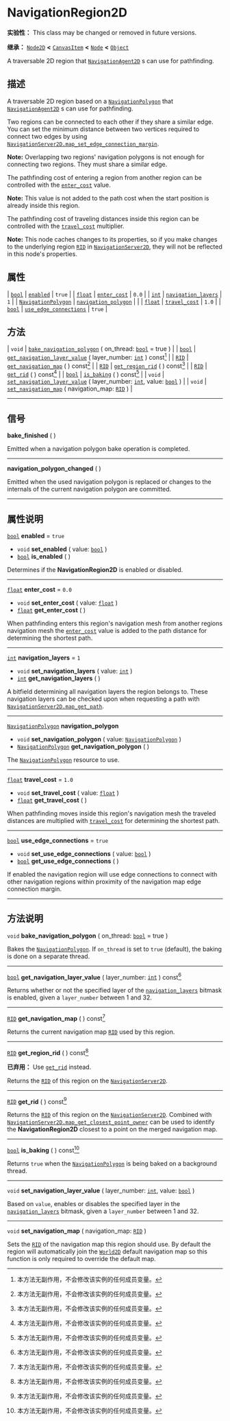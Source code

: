 <!-- ⚠ 请勿编辑本文件 ⚠ -->
<!-- 本文档使用脚本从 WeDot 引擎源码仓库生成。 -->
<!-- 生成脚本：https://github.com/WeDot-Engine/WeDot/tree/4.3/doc/tools/make_md.py； -->
<!-- 原文件：https://github.com/WeDot-Engine/WeDot/tree/4.3/doc/classes/NavigationRegion2D.xml。 -->

<div id="_class_navigationregion2d"></div>

# NavigationRegion2D

**实验性：** This class may be changed or removed in future versions.

**继承：** [`Node2D`](class_node2d.md) **<** [`CanvasItem`](class_canvasitem.md) **<** [`Node`](class_node.md) **<** [`Object`](class_object.md)

A traversable 2D region that [`NavigationAgent2D`](class_navigationagent2d.md) s can use for pathfinding.

## 描述

A traversable 2D region based on a [`NavigationPolygon`](class_navigationpolygon.md) that [`NavigationAgent2D`](class_navigationagent2d.md) s can use for pathfinding.

Two regions can be connected to each other if they share a similar edge. You can set the minimum distance between two vertices required to connect two edges by using [`NavigationServer2D.map_set_edge_connection_margin`](#class_navigationserver2d_method_map_set_edge_connection_margin).

 **Note:** Overlapping two regions' navigation polygons is not enough for connecting two regions. They must share a similar edge.

The pathfinding cost of entering a region from another region can be controlled with the [`enter_cost`](#class_navigationregion2d_property_enter_cost) value.

 **Note:** This value is not added to the path cost when the start position is already inside this region.

The pathfinding cost of traveling distances inside this region can be controlled with the [`travel_cost`](#class_navigationregion2d_property_travel_cost) multiplier.

 **Note:** This node caches changes to its properties, so if you make changes to the underlying region [`RID`](class_rid.md) in [`NavigationServer2D`](class_navigationserver2d.md), they will not be reflected in this node's properties.

## 属性

| [`bool`](class_bool.md)                           | [`enabled`](#class_navigationregion2d_property_enabled)                           | ``true`` |
| [`float`](class_float.md)                         | [`enter_cost`](#class_navigationregion2d_property_enter_cost)                     | ``0.0``  |
| [`int`](class_int.md)                             | [`navigation_layers`](#class_navigationregion2d_property_navigation_layers)       | ``1``    |
| [`NavigationPolygon`](class_navigationpolygon.md) | [`navigation_polygon`](#class_navigationregion2d_property_navigation_polygon)     |          |
| [`float`](class_float.md)                         | [`travel_cost`](#class_navigationregion2d_property_travel_cost)                   | ``1.0``  |
| [`bool`](class_bool.md)                           | [`use_edge_connections`](#class_navigationregion2d_property_use_edge_connections) | ``true`` |

## 方法

| `void`                  | [`bake_navigation_polygon`](#class_navigationregion2d_method_bake_navigation_polygon) ( on_thread: [`bool`](class_bool.md) = true )                                 |
| [`bool`](class_bool.md) | [`get_navigation_layer_value`](#class_navigationregion2d_method_get_navigation_layer_value) ( layer_number: [`int`](class_int.md) ) const[^const]                   |
| [`RID`](class_rid.md)   | [`get_navigation_map`](#class_navigationregion2d_method_get_navigation_map) ( ) const[^const]                                                                       |
| [`RID`](class_rid.md)   | [`get_region_rid`](#class_navigationregion2d_method_get_region_rid) ( ) const[^const]                                                                               |
| [`RID`](class_rid.md)   | [`get_rid`](#class_navigationregion2d_method_get_rid) ( ) const[^const]                                                                                             |
| [`bool`](class_bool.md) | [`is_baking`](#class_navigationregion2d_method_is_baking) ( ) const[^const]                                                                                         |
| `void`                  | [`set_navigation_layer_value`](#class_navigationregion2d_method_set_navigation_layer_value) ( layer_number: [`int`](class_int.md), value: [`bool`](class_bool.md) ) |
| `void`                  | [`set_navigation_map`](#class_navigationregion2d_method_set_navigation_map) ( navigation_map: [`RID`](class_rid.md) )                                               |

<!-- rst-class:: classref-section-separator -->

---

## 信号

<div id="_class_class_navigationregion2d_signal_bake_finished"></div>

**bake_finished** ( ) <div id="class_navigationregion2d_signal_bake_finished"></div>

Emitted when a navigation polygon bake operation is completed.

<!-- rst-class:: classref-item-separator -->

---

<div id="_class_class_navigationregion2d_signal_navigation_polygon_changed"></div>

**navigation_polygon_changed** ( ) <div id="class_navigationregion2d_signal_navigation_polygon_changed"></div>

Emitted when the used navigation polygon is replaced or changes to the internals of the current navigation polygon are committed.

<!-- rst-class:: classref-section-separator -->

---

## 属性说明

<div id="_class_navigationregion2d_property_enabled"></div>

[`bool`](class_bool.md) **enabled** = ``true`` <div id="class_navigationregion2d_property_enabled"></div>

- `void` **set_enabled** ( value: [`bool`](class_bool.md) )
- [`bool`](class_bool.md) **is_enabled** ( )

Determines if the **NavigationRegion2D** is enabled or disabled.

<!-- rst-class:: classref-item-separator -->

---

<div id="_class_navigationregion2d_property_enter_cost"></div>

[`float`](class_float.md) **enter_cost** = ``0.0`` <div id="class_navigationregion2d_property_enter_cost"></div>

- `void` **set_enter_cost** ( value: [`float`](class_float.md) )
- [`float`](class_float.md) **get_enter_cost** ( )

When pathfinding enters this region's navigation mesh from another regions navigation mesh the [`enter_cost`](#class_navigationregion2d_property_enter_cost) value is added to the path distance for determining the shortest path.

<!-- rst-class:: classref-item-separator -->

---

<div id="_class_navigationregion2d_property_navigation_layers"></div>

[`int`](class_int.md) **navigation_layers** = ``1`` <div id="class_navigationregion2d_property_navigation_layers"></div>

- `void` **set_navigation_layers** ( value: [`int`](class_int.md) )
- [`int`](class_int.md) **get_navigation_layers** ( )

A bitfield determining all navigation layers the region belongs to. These navigation layers can be checked upon when requesting a path with [`NavigationServer2D.map_get_path`](#class_navigationserver2d_method_map_get_path).

<!-- rst-class:: classref-item-separator -->

---

<div id="_class_navigationregion2d_property_navigation_polygon"></div>

[`NavigationPolygon`](class_navigationpolygon.md) **navigation_polygon** <div id="class_navigationregion2d_property_navigation_polygon"></div>

- `void` **set_navigation_polygon** ( value: [`NavigationPolygon`](class_navigationpolygon.md) )
- [`NavigationPolygon`](class_navigationpolygon.md) **get_navigation_polygon** ( )

The [`NavigationPolygon`](class_navigationpolygon.md) resource to use.

<!-- rst-class:: classref-item-separator -->

---

<div id="_class_navigationregion2d_property_travel_cost"></div>

[`float`](class_float.md) **travel_cost** = ``1.0`` <div id="class_navigationregion2d_property_travel_cost"></div>

- `void` **set_travel_cost** ( value: [`float`](class_float.md) )
- [`float`](class_float.md) **get_travel_cost** ( )

When pathfinding moves inside this region's navigation mesh the traveled distances are multiplied with [`travel_cost`](#class_navigationregion2d_property_travel_cost) for determining the shortest path.

<!-- rst-class:: classref-item-separator -->

---

<div id="_class_navigationregion2d_property_use_edge_connections"></div>

[`bool`](class_bool.md) **use_edge_connections** = ``true`` <div id="class_navigationregion2d_property_use_edge_connections"></div>

- `void` **set_use_edge_connections** ( value: [`bool`](class_bool.md) )
- [`bool`](class_bool.md) **get_use_edge_connections** ( )

If enabled the navigation region will use edge connections to connect with other navigation regions within proximity of the navigation map edge connection margin.

<!-- rst-class:: classref-section-separator -->

---

## 方法说明

<div id="_class_navigationregion2d_method_bake_navigation_polygon"></div>

`void` **bake_navigation_polygon** ( on_thread: [`bool`](class_bool.md) = true )<div id="class_navigationregion2d_method_bake_navigation_polygon"></div>

Bakes the [`NavigationPolygon`](class_navigationpolygon.md). If `on_thread` is set to `true` (default), the baking is done on a separate thread.

<!-- rst-class:: classref-item-separator -->

---

<div id="_class_navigationregion2d_method_get_navigation_layer_value"></div>

[`bool`](class_bool.md) **get_navigation_layer_value** ( layer_number: [`int`](class_int.md) ) const[^const]<div id="class_navigationregion2d_method_get_navigation_layer_value"></div>

Returns whether or not the specified layer of the [`navigation_layers`](#class_navigationregion2d_property_navigation_layers) bitmask is enabled, given a `layer_number` between 1 and 32.

<!-- rst-class:: classref-item-separator -->

---

<div id="_class_navigationregion2d_method_get_navigation_map"></div>

[`RID`](class_rid.md) **get_navigation_map** ( ) const[^const]<div id="class_navigationregion2d_method_get_navigation_map"></div>

Returns the current navigation map [`RID`](class_rid.md) used by this region.

<!-- rst-class:: classref-item-separator -->

---

<div id="_class_navigationregion2d_method_get_region_rid"></div>

[`RID`](class_rid.md) **get_region_rid** ( ) const[^const]<div id="class_navigationregion2d_method_get_region_rid"></div>

**已弃用：** Use [`get_rid`](#class_navigationregion2d_method_get_rid) instead.

Returns the [`RID`](class_rid.md) of this region on the [`NavigationServer2D`](class_navigationserver2d.md).

<!-- rst-class:: classref-item-separator -->

---

<div id="_class_navigationregion2d_method_get_rid"></div>

[`RID`](class_rid.md) **get_rid** ( ) const[^const]<div id="class_navigationregion2d_method_get_rid"></div>

Returns the [`RID`](class_rid.md) of this region on the [`NavigationServer2D`](class_navigationserver2d.md). Combined with [`NavigationServer2D.map_get_closest_point_owner`](#class_navigationserver2d_method_map_get_closest_point_owner) can be used to identify the **NavigationRegion2D** closest to a point on the merged navigation map.

<!-- rst-class:: classref-item-separator -->

---

<div id="_class_navigationregion2d_method_is_baking"></div>

[`bool`](class_bool.md) **is_baking** ( ) const[^const]<div id="class_navigationregion2d_method_is_baking"></div>

Returns `true` when the [`NavigationPolygon`](class_navigationpolygon.md) is being baked on a background thread.

<!-- rst-class:: classref-item-separator -->

---

<div id="_class_navigationregion2d_method_set_navigation_layer_value"></div>

`void` **set_navigation_layer_value** ( layer_number: [`int`](class_int.md), value: [`bool`](class_bool.md) )<div id="class_navigationregion2d_method_set_navigation_layer_value"></div>

Based on `value`, enables or disables the specified layer in the [`navigation_layers`](#class_navigationregion2d_property_navigation_layers) bitmask, given a `layer_number` between 1 and 32.

<!-- rst-class:: classref-item-separator -->

---

<div id="_class_navigationregion2d_method_set_navigation_map"></div>

`void` **set_navigation_map** ( navigation_map: [`RID`](class_rid.md) )<div id="class_navigationregion2d_method_set_navigation_map"></div>

Sets the [`RID`](class_rid.md) of the navigation map this region should use. By default the region will automatically join the [`World2D`](class_world2d.md) default navigation map so this function is only required to override the default map.

[^virtual]: 本方法通常需要用户覆盖才能生效。
[^const]: 本方法无副作用，不会修改该实例的任何成员变量。
[^vararg]: 本方法除了能接受在此处描述的参数外，还能够继续接受任意数量的参数。
[^constructor]: 本方法用于构造某个类型。
[^static]: 调用本方法无需实例，可直接使用类名进行调用。
[^operator]: 本方法描述的是使用本类型作为左操作数的有效运算符。
[^bitfield]: 这个值是由下列位标志构成位掩码的整数。
[^void]: 无返回值。
